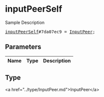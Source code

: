 # inputPeerSelf

Sample Description

<pre>
<a href="../constructor/inputPeerSelf.md">inputPeerSelf</a>#7da07ec9 = <a href="../type/InputPeer.md">InputPeer</a>;
</pre>

## Parameters

| Name | Type | Description |
|------|:----:|-------------|

## Type

&lt;a href=&#34;../type/InputPeer.md&#34;&gt;InputPeer&lt;/a&gt;
